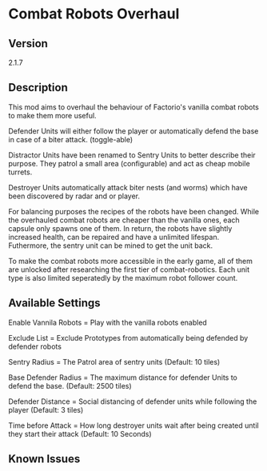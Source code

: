# Combat Robots Overhaul

## Version
2.1.7

## Description
This mod aims to overhaul the behaviour of Factorio's vanilla combat robots to make them more useful. 

Defender Units will either follow the player or automatically defend the base in case of a biter attack. (toggle-able)

Distractor Units have been renamed to Sentry Units to better describe their purpose. They patrol a small area (configurable) and act as cheap mobile turrets. 

Destroyer Units automatically attack biter nests (and worms) which have been discovered by radar and or player.

For balancing purposes the recipes of the robots have been changed. While the overhauled combat robots are cheaper than the vanilla ones, each capsule only spawns one of them. In return, the robots have slightly increased health, can be repaired and have a unlimited lifespan. Futhermore, the sentry unit can be mined to get the unit back. 

To make the combat robots more accessible in the early game, all of them are unlocked after researching the first tier of combat-robotics. Each unit type is also limited seperatedly by the maximum robot follower count. 

## Available Settings
Enable Vannila Robots = Play with the vanilla robots enabled

Exclude List = Exclude Prototypes from automatically being defended by defender robots

Sentry Radius = The Patrol area of sentry units (Default: 10 tiles)

Base Defender Radius = The maximum distance for defender Units to defend the base. (Default: 2500 tiles)

Defender Distance = Social distancing of defender units while following the player (Default: 3 tiles)

Time before Attack = How long destroyer units wait after being created until they start their attack (Default: 10 Seconds)

## Known Issues

